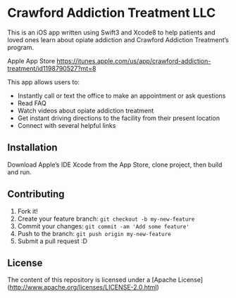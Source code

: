 # Crawford Addiction Treatment LLC

This is an iOS app written using Swift3 and Xcode8 to help patients and loved ones learn about opiate addiction and Crawford Addiction Treatment’s program. 

Apple App Store https://itunes.apple.com/us/app/crawford-addiction-treatment/id1198790527?mt=8

This app allows users to:
- Instantly call or text the office to make an appointment or ask questions
- Read FAQ
- Watch videos about opiate addiction treatment
- Get instant driving directions to the facility from their present location
- Connect with several helpful links


## Installation

Download Apple’s IDE Xcode from the App Store, clone project, then build and run.

## Contributing

1. Fork it!
2. Create your feature branch: `git checkout -b my-new-feature`
3. Commit your changes: `git commit -am 'Add some feature'`
4. Push to the branch: `git push origin my-new-feature`
5. Submit a pull request :D

## License

The content of this repository is licensed under a [Apache License] (http://www.apache.org/licenses/LICENSE-2.0.html)
